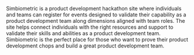 Simbiometric is a product development hackathon site where individuals and teams can register for events designed to validate their capability as a product development team along dimensions aligned with team roles. The site helps connect individuals with the right resources and support to validate their skills and abilities as a product development team. Simbiometric is the perfect place for those who want to prove their product development chops and build a great product development team.